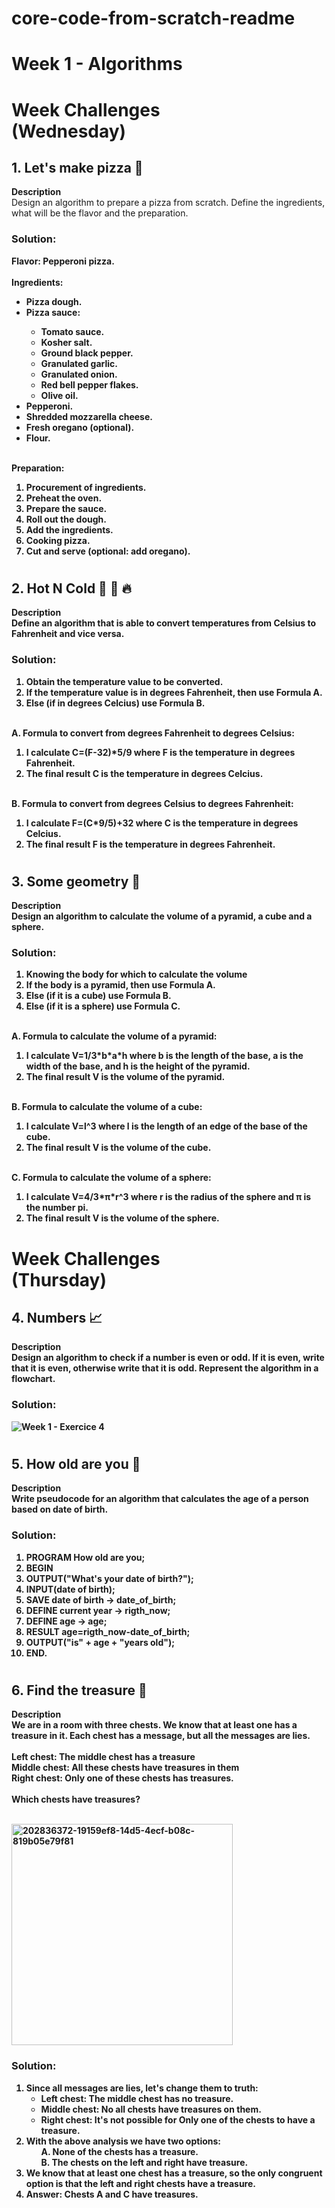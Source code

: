 # core-code-from-scratch-readme
<h1> Week 1 - Algorithms </h1>
<h1> Week Challenges <br> (Wednesday) </h1>
<h2> 1. Let's make pizza 🍕 </h2>
<b> Description </b><br>
Design an algorithm to prepare a pizza from scratch. Define the ingredients, what will be the flavor and the preparation.
<h3> Solution: </h3>
<b> Flavor: Pepperoni pizza. <br></br>
Ingredients:
<ul>
  <li> Pizza dough. </li>
  <li> Pizza sauce: </li>
  <ul>
    <li> Tomato sauce. </li>
    <li> Kosher salt. </li>
    <li> Ground black pepper. </li>
    <li> Granulated garlic. </li>
    <li> Granulated onion. </li>
    <li> Red bell pepper flakes. </li>
    <li> Olive oil. </li>
  </ul>
  <li> Pepperoni. </li>
  <li> Shredded mozzarella cheese. </li>
  <li> Fresh oregano (optional). </li>
  <li> Flour. </li>
</ul><br>
<b> Preparation: </b>
<ol>
  <li> Procurement of ingredients. </li>
  <li> Preheat the oven. </li>
  <li> Prepare the sauce. </li>
  <li> Roll out the dough. </li>
  <li> Add the ingredients. </li>
  <li> Cooking pizza. </li>
  <li> Cut and serve (optional: add oregano). </li>
</ol>

# <h2> 2. Hot N Cold 🤒 🧊 🔥 </h2>
<b> Description </b><br>
Define an algorithm that is able to convert temperatures from Celsius to Fahrenheit and vice versa.
<h3> Solution: </h3>
<ol>
  <li> Obtain the temperature value to be converted. </li>
  <li> If the temperature value is in degrees Fahrenheit, then use Formula A. </li>
  <li> Else (if in degrees Celcius) use Formula B. </li>
</ol><br>
<b> A. Formula to convert from degrees Fahrenheit to degrees Celsius: </b>
<ol>
  <li> I calculate C=(F-32)*5/9 where F is the temperature in degrees Fahrenheit. </li>
  <li> The final result C is the temperature in degrees Celcius. </li>
</ol><br>
<b> B. Formula to convert from degrees Celsius to degrees Fahrenheit: </b>
<ol>
  <li> I calculate F=(C*9/5)+32 where C is the temperature in degrees Celcius. </li>
  <li> The final result F is the temperature in degrees Fahrenheit. </li>
</ol>

# <h2> 3. Some geometry 📐 </h2>
<b> Description </b><br>
Design an algorithm to calculate the volume of a pyramid, a cube and a sphere.
<h3> Solution: </h3>
<ol>
  <li> Knowing the body for which to calculate the volume </li>
  <li> If the body is a pyramid, then use Formula A. </li>
  <li> Else (if it is a cube) use Formula B. </li>
  <li> Else (if it is a sphere) use Formula C. </li>
</ol><br>
<b> A. Formula to calculate the volume of a pyramid: </b>
<ol>
  <li> I calculate V=1/3*b*a*h where b is the length of the base, a is the width of the base, and h is the height of the pyramid. </li>
  <li> The final result V is the volume of the pyramid. </li>
</ol><br>
<b> B. Formula to calculate the volume of a cube: </b>
<ol>
  <li> I calculate V=l^3 where l is the length of an edge of the base of the cube. </li>
  <li> The final result V is the volume of the cube. </li>
</ol><br>
<b> C. Formula to calculate the volume of a sphere: </b>
<ol>
  <li> I calculate V=4/3*π*r^3 where r is the radius of the sphere and π is the number pi.
  <li> The final result V is the volume of the sphere. </li>
</ol>

# <h1> Week Challenges <br> (Thursday) </h1>
<h2> 4. Numbers 📈 </h2>
<b> Description </b><br>
Design an algorithm to check if a number is even or odd. If it is even, write that it is even, otherwise write that it is odd. Represent the algorithm in a flowchart.
<h3> Solution: </h3>

![Week 1 - Exercice 4](https://user-images.githubusercontent.com/87130341/229401391-6ed03a96-8c40-4f84-ba6b-b3df3f1973b2.png)

# <h2> 5. How old are you 👴 </h2>
<b> Description </b><br>
Write pseudocode for an algorithm that calculates the age of a person based on date of birth.
<h3> Solution: </h3>
<ol>
  <li> PROGRAM How old are you;
  <li> BEGIN </li>
  <li> OUTPUT("What's your date of birth?"); </li>
  <li> INPUT(date of birth);</li>
  <li> SAVE date of birth -> date_of_birth; </li>
  <li> DEFINE current year -> rigth_now; </li>
  <li> DEFINE age -> age; </li>
  <li> RESULT age=rigth_now-date_of_birth; </li>
  <li> OUTPUT("is" + age + "years old"); </li>
  <li> END. </li>
</ol>

# <h2> 6. Find the treasure 👑 </h2>
<b> Description </b><br>
We are in a room with three chests. We know that at least one has a treasure in it. Each chest has a message, but all the messages are lies. <br></br>
Left chest: The middle chest has a treasure <br>
Middle chest: All these chests have treasures in them <br>
Right chest: Only one of these chests has treasures. <br></br>
Which chests have treasures? <br></br>

<img width="354" alt="202836372-19159ef8-14d5-4ecf-b08c-819b05e79f81" src="https://user-images.githubusercontent.com/87130341/229407959-f4e870f9-ee3f-4cc2-b490-e0812bcb240b.png">

<h3> Solution: </h3>
<ol>
  <li> Since all messages are lies, let's change them to truth: <br>
    <ul>
      <li> Left chest: The middle chest has no treasure. </li>
      <li> Middle chest: No all chests have treasures on them. </li>
      <li> Right chest: It's not possible for Only one of the chests to have a treasure. </li>
    </ul>
  <li> With the above analysis we have two options:
  <ul> A. None of the chests has a treasure. </ul>
  <ul> B. The chests on the left and right have treasure. </ul>
  </li>
  <li> We know that at least one chest has a treasure, so the only congruent option is that the left and right chests have a treasure. </li>
  <li> Answer: Chests A and C have treasures. </li>
</ol>
